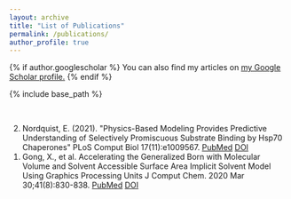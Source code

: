 ```yaml
---
layout: archive
title: "List of Publications"
permalink: /publications/
author_profile: true
---
```


{% if author.googlescholar %}
  You can also find my articles on <u><a href="{{author.googlescholar}}">my Google Scholar profile</a>.</u>
{% endif %}

{% include base_path %}

<!--- reverse ordered list in html, not an 'easy' way to do this in markdown -->
<br>
<ol reversed>
<li>
Nordquist, E. (2021). "Physics-Based Modeling Provides Predictive Understanding of Selectively Promiscuous Substrate Binding by Hsp70 Chaperones" PLoS Comput Biol 17(11):e1009567.
<a href="https://pubmed.ncbi.nlm.nih.gov/34735438/">PubMed</a>
<a href="https://doi.org/10.1371/journal.pcbi.1009567">DOI</a>
</li>

<li>
Gong, X., et al. Accelerating the Generalized Born with Molecular Volume and Solvent Accessible Surface Area Implicit Solvent Model Using Graphics Processing Units J Comput Chem. 2020 Mar 30;41(8):830-838. 
<a href="https://pubmed.ncbi.nlm.nih.gov/31875339/">PubMed</a>
<a href="https://doi.org/10.1002/jcc.26133">DOI</a>
</li>

</ol>

